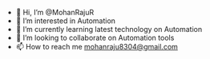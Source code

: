 - 👋 Hi, I’m @MohanRajuR
- 👀 I’m interested in Automation
- 🌱 I’m currently learning latest technology on Automation
- 💞️ I’m looking to collaborate on Automation tools
- 📫 How to reach me mohanraju8304@gmail.com

<!---
MohanRajuR/MohanRajuR is a ✨ special ✨ repository because its `README.md` (this file) appears on your GitHub profile.
You can click the Preview link to take a look at your changes.
--->
